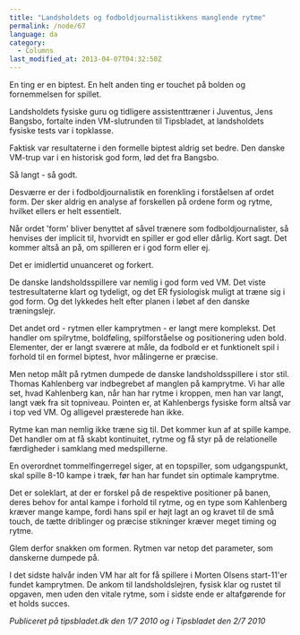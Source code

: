 ```yaml
---
title: "Landsholdets og fodboldjournalistikkens manglende rytme"
permalink: /node/67
language: da
category:
  - Columns
last_modified_at: 2013-04-07T04:32:50Z
---
```


En ting er en biptest. En helt anden ting er touchet på bolden og fornemmelsen for spillet.

Landsholdets fysiske guru og tidligere assistenttræner i Juventus, Jens Bangsbo, fortalte inden VM-slutrunden til Tipsbladet, at landsholdets fysiske tests var i topklasse.

Faktisk var resultaterne i den formelle biptest aldrig set bedre. Den danske VM-trup var i en historisk god form, lød det fra Bangsbo.

Så langt - så godt.

Desværre er der i fodboldjournalistik en forenkling i forståelsen af ordet form. Der sker aldrig en analyse af forskellen på ordene form og rytme, hvilket ellers er helt essentielt.

Når ordet 'form' bliver benyttet af såvel trænere som fodboldjournalister, så henvises der implicit til, hvorvidt en spiller er god eller dårlig. Kort sagt. Det kommer altså an på, om spilleren er i god form eller ej.

Det er imidlertid unuanceret og forkert.

De danske landsholdsspillere var nemlig i god form ved VM. Det viste testresultaterne klart og tydeligt, og det ER fysiologisk muligt at træne sig i god form. Og det lykkedes helt efter planen i løbet af den danske træningslejr.

Det andet ord - rytmen eller kamprytmen - er langt mere komplekst. Det handler om spilrytme, boldføling, spilforståelse og positionering uden bold. Elementer, der er langt sværere at måle, da fodbold er et funktionelt spil i forhold til en formel biptest, hvor målingerne er præcise.

Men netop målt på rytmen dumpede de danske landsholdsspillere i stor stil. Thomas Kahlenberg var indbegrebet af manglen på kamprytme. Vi har alle set, hvad Kahlenberg kan, når han har rytme i kroppen, men han var langt, langt væk fra sit topniveau. Pointen er, at Kahlenbergs fysiske form altså var i top ved VM. Og alligevel præsterede han ikke.

Rytme kan man nemlig ikke træne sig til. Det kommer kun af at spille kampe. Det handler om at få skabt kontinuitet, rytme og få styr på de relationelle færdigheder i samklang med medspillerne.

En overordnet tommelfingerregel siger, at en topspiller, som udgangspunkt, skal spille 8-10 kampe i træk, før han har fundet sin optimale kamprytme.

Det er soleklart, at der er forskel på de respektive positioner på banen, deres behov for antal kampe i forhold til rytme, og en type som Kahlenberg kræver mange kampe, fordi hans spil er højt lagt an og kravet til de små touch, de tætte driblinger og præcise stikninger kræver meget timing og rytme.

Glem derfor snakken om formen. Rytmen var netop det parameter, som danskerne dumpede på.

I det sidste halvår inden VM har alt for få spillere i Morten Olsens start-11'er fundet kamprytmen. De ankom til landsholdslejren, fysisk klar og rustet til opgaven, men uden den vitale rytme, som i sidste ende er altafgørende for et holds succes.  

_Publiceret på tipsbladet.dk den 1/7 2010 og i Tipsbladet den 2/7 2010_
